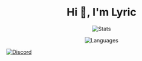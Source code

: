 <h1 align="center">Hi 👋, I'm Lyric</h1>

<p align="center"> <img alt="Stats" src="https://github-readme-stats.vercel.app/api?username=lyric228&count_private=true&show_icons=true&show_icons=true&theme=midnight-purple" /> </p> 
<p align="center"> <img alt="Languages" src="https://github-readme-stats.vercel.app/api/top-langs/?username=lyric228&layout=compact&langs_count=10&show_icons=true&theme=midnight-purple" /> </p>
<a href="https://discord.ru"><img src="https://lanyard.cnrad.dev/api/792989961556459520?borderRadius=20px&bg=00000000" alt="Discord" /></a>

<!--
![](https://hit.yhype.me/github/profile?account_id=154961945)

**lyric228/lyric228** is a ✨ _special_ ✨ repository because its `README.md` (this file) appears on your GitHub profile.

Here are some ideas to get you started:

- 🔭 I’m currently working on ...
- 🌱 I’m currently learning ...
- 👯 I’m looking to collaborate on ...
- 🤔 I’m looking for help with ...
- 💬 Ask me about ...
- 📫 How to reach me: ...
- 😄 Pronouns: ...
- ⚡ Fun fact: ...
-->
